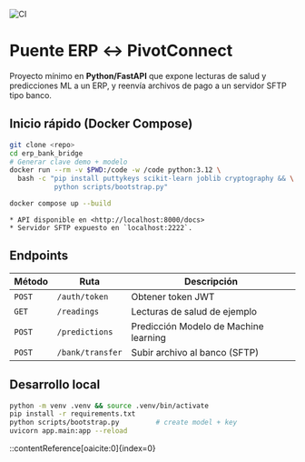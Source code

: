 ![CI](https://github.com/kevin10h/ERP-conexion/actions/workflows/ci.yml/badge.svg)

# Puente ERP ↔ PivotConnect

Proyecto mínimo en **Python/FastAPI** que expone lecturas de salud y predicciones ML a un ERP, y reenvía
archivos de pago a un servidor SFTP tipo banco.

## Inicio rápido (Docker Compose)

```bash
git clone <repo>
cd erp_bank_bridge
# Generar clave demo + modelo
docker run --rm -v $PWD:/code -w /code python:3.12 \
  bash -c "pip install puttykeys scikit-learn joblib cryptography && \
           python scripts/bootstrap.py"

docker compose up --build
```
```
* API disponible en <http://localhost:8000/docs>
* Servidor SFTP expuesto en `localhost:2222`.
```
## Endpoints

| Método | 	Ruta | Descripción |
| ------ | ---- | ----------- |
| `POST` | `/auth/token` | 	Obtener token JWT |
| `GET`  | `/readings`   | Lecturas de salud de ejemplo |
| `POST` | `/predictions`| Predicción Modelo de Machine learning |
| `POST` | `/bank/transfer` | Subir archivo al banco (SFTP) |

## Desarrollo local

```bash
python -m venv .venv && source .venv/bin/activate
pip install -r requirements.txt
python scripts/bootstrap.py         # create model + key
uvicorn app.main:app --reload
```
::contentReference[oaicite:0]{index=0}
